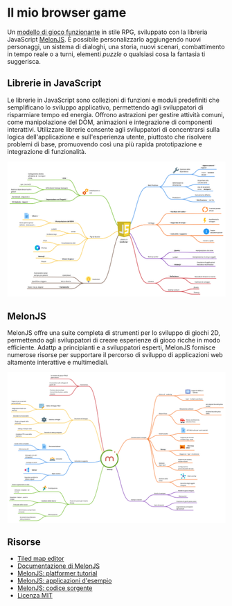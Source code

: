 # Il mio browser game

Un [modello di gioco funzionante](https://ardesista.github.io/my-browser-game/) in stile RPG, sviluppato con la libreria JavaScript [MelonJS](https://melonjs.org/). È possibile personalizzarlo aggiungendo nuovi personaggi, un sistema di dialoghi, una storia, nuovi scenari, combattimento in tempo reale o a turni, elementi *puzzle* o qualsiasi cosa la fantasia ti suggerisca.

## Librerie in JavaScript

Le librerie in JavaScript sono collezioni di funzioni e moduli predefiniti che semplificano lo sviluppo applicativo, permettendo agli sviluppatori di risparmiare tempo ed energia. Offrono astrazioni per gestire attività comuni, come manipolazione del DOM, animazioni e integrazione di componenti interattivi. Utilizzare librerie consente agli sviluppatori di concentrarsi sulla logica dell'applicazione e sull'esperienza utente, piuttosto che risolvere problemi di base, promuovendo così una più rapida prototipazione e integrazione di funzionalità. 

![Librerie in JavaScript](docs/Librerie-in-JavaScript-mindmap.svg)

## MelonJS

MelonJS offre una suite completa di strumenti per lo sviluppo di giochi 2D, permettendo agli sviluppatori di creare esperienze di gioco ricche in modo efficiente. Adattp a principianti e a sviluppatori esperti, MelonJS fornisce numerose risorse per supportare il percorso di sviluppo di applicazioni web altamente interattive e multimediali.

![Libreria MelonJS](docs/MelonJS-mindmap.svg)

## Risorse

- [Tiled map editor](https://www.mapeditor.org/)
- [Documentazione di MelonJS](https://melonjs.github.io/melonJS/)
- [MelonJS: platformer tutorial](https://melonjs.github.io/tutorial-platformer/)
- [MelonJS: applicazioni d'esempio](https://github.com/melonjs/examples/)
- [MelonJS: codice sorgente](https://github.com/melonjs/melonJS)
- [Licenza MIT](https://it.wikipedia.org/wiki/Licenza_MIT)
